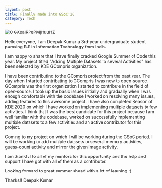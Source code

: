 ```yaml
---
layout: post
title: Finally made into GSoC'20
category: Tech
---
```


![0 GXeaiRPePMjHuuHZ](https://user-images.githubusercontent.com/44617923/81434297-908b1a00-9183-11ea-8cd1-f85c7c924bfc.jpg)

Hello everyone,
I am Deepak Kumar a 3rd-year undergraduate student pursuing B.E in Information Technology from India.

I am happy to share that I have finally cracked Google Summer of Code this year. My project titled "Adding Multiple Datasets to several Activities" has been selected by KDE GCompris organization. 

I have been contributing to the GCompris project from the past year. The day when I started contributing to GCompris I was new to open-source. GCompris was the first organization I started to contribute in the field of open-source. I took up the basic issues initially and gradually when I was enough comfortable with the codebase I worked on resolving many issues, adding features to this awesome project. I have also completed Season of KDE 2020 on which I have worked on implementing multiple datasets to few activities. I think that I was the best candidate for this project because I am well familiar with the codebase, worked on successfully implementing multiple datasets to a few activities and an active contributor for this project. 

Coming to my project on which I will be working during the GSoC period. I will be working to add multiple datasets to several memory activities, guess-count activity and mirror the given image activity.

I am thankful to all of my mentors for this opportunity and the help and support I have got with all of them as a contributor.

Looking forward to great summer ahead with a lot of learning :)

Thanks!!
Deepak Kumar
